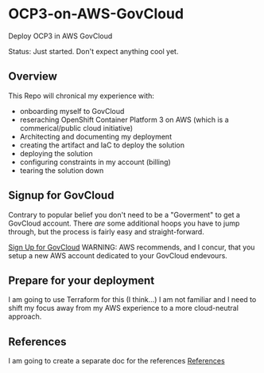 # OCP3-on-AWS-GovCloud
Deploy OCP3 in AWS GovCloud

Status:  Just started.  Don't expect anything cool yet.

## Overview
This Repo will chronical my experience with:
* onboarding myself to GovCloud
* reseraching OpenShift Container Platform 3 on AWS (which is a commerical/public cloud initiative)
* Architecting and documenting my deployment
* creating the artifact and IaC to deploy the solution
* deploying the solution
* configuring constraints in my account (billing)
* tearing the solution down

## Signup for GovCloud
Contrary to popular belief you don't need to be a "Goverment" to get a GovCloud account.  There *are* some additional hoops you have to jump through, but the process is fairly easy and straight-forward.

[Sign Up for GovCloud](GovCloud-Signup.md)
WARNING:  AWS recommends, and I concur, that you setup a new AWS account dedicated to your GovCloud endevours.

## Prepare for your deployment
I am going to use Terraform for this (I think...)  I am not familiar and I need to shift my focus away from my AWS experience to a more cloud-neutral approach.

## References
I am going to create a separate doc for the references
[References](References.md)
